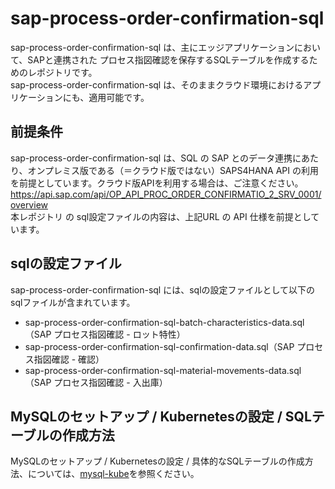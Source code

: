 # sap-process-order-confirmation-sql  
sap-process-order-confirmation-sql は、主にエッジアプリケーションにおいて、SAPと連携された プロセス指図確認を保存するSQLテーブルを作成するためのレポジトリです。  
sap-process-order-confirmation-sql は、そのままクラウド環境におけるアプリケーションにも、適用可能です。  

## 前提条件  
sap-process-order-confirmation-sql は、SQL の SAP とのデータ連携にあたり、オンプレミス版である（＝クラウド版ではない）SAPS4HANA API の利用を前提としています。クラウド版APIを利用する場合は、ご注意ください。  
https://api.sap.com/api/OP_API_PROC_ORDER_CONFIRMATIO_2_SRV_0001/overview    
本レポジトリ の sql設定ファイルの内容は、上記URL の API 仕様を前提としています。  

## sqlの設定ファイル
sap-process-order-confirmation-sql には、sqlの設定ファイルとして以下のsqlファイルが含まれています。  

* sap-process-order-confirmation-sql-batch-characteristics-data.sql（SAP プロセス指図確認 - ロット特性）
* sap-process-order-confirmation-sql-confirmation-data.sql（SAP プロセス指図確認 - 確認）
* sap-process-order-confirmation-sql-material-movements-data.sql（SAP プロセス指図確認 - 入出庫）

## MySQLのセットアップ / Kubernetesの設定 / SQLテーブルの作成方法
MySQLのセットアップ / Kubernetesの設定 / 具体的なSQLテーブルの作成方法、については、[mysql-kube](https://github.com/latonaio/mysql-kube)を参照ください。